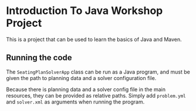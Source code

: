# Introduction To Java Workshop Project

This is a project that can be used to learn the basics of Java and Maven.

## Running the code

The `SeatingPlanSolverApp` class can be run as a Java program, and must be given the path to planning data and a solver configuration file.

Because there is planning data and a solver config file in the main resources, they can be provided as relative paths. Simply add `problem.yml` and `solver.xml` as arguments when running the program.
